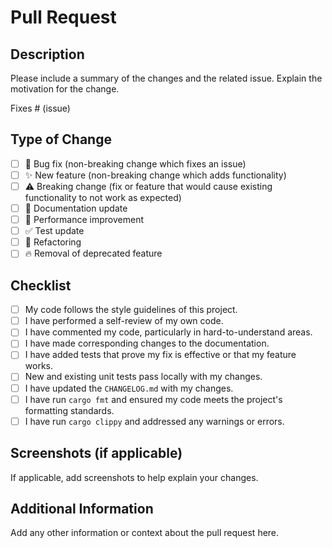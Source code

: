 # Pull Request

## Description

Please include a summary of the changes and the related issue. Explain the motivation for the change.

Fixes # (issue)

## Type of Change

- [ ] 🐛 Bug fix (non-breaking change which fixes an issue)
- [ ] ✨ New feature (non-breaking change which adds functionality)
- [ ] ⚠️ Breaking change (fix or feature that would cause existing functionality to not work as expected)
- [ ] 📝 Documentation update
- [ ] 🚀 Performance improvement
- [ ] ✅ Test update
- [ ] 🔧 Refactoring
- [ ] 🔥 Removal of deprecated feature

## Checklist

- [ ] My code follows the style guidelines of this project.
- [ ] I have performed a self-review of my own code.
- [ ] I have commented my code, particularly in hard-to-understand areas.
- [ ] I have made corresponding changes to the documentation.
- [ ] I have added tests that prove my fix is effective or that my feature works.
- [ ] New and existing unit tests pass locally with my changes.
- [ ] I have updated the `CHANGELOG.md` with my changes.
- [ ] I have run `cargo fmt` and ensured my code meets the project's formatting standards.
- [ ] I have run `cargo clippy` and addressed any warnings or errors.

## Screenshots (if applicable)

If applicable, add screenshots to help explain your changes.

## Additional Information

Add any other information or context about the pull request here.
